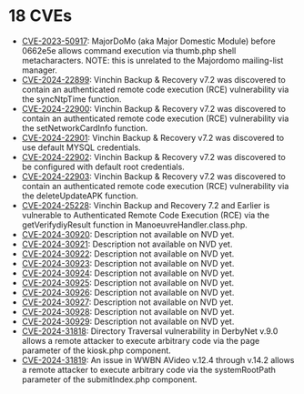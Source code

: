 # 18 CVEs

- [CVE-2023-50917](https://nvd.nist.gov/vuln/detail/CVE-2023-50917): MajorDoMo (aka Major Domestic Module) before 0662e5e allows command execution via thumb.php shell metacharacters. NOTE: this is unrelated to the Majordomo mailing-list manager.
- [CVE-2024-22899](https://nvd.nist.gov/vuln/detail/CVE-2024-22899): Vinchin Backup & Recovery v7.2 was discovered to contain an authenticated remote code execution (RCE) vulnerability via the syncNtpTime function.
- [CVE-2024-22900](https://nvd.nist.gov/vuln/detail/CVE-2024-22900): Vinchin Backup & Recovery v7.2 was discovered to contain an authenticated remote code execution (RCE) vulnerability via the setNetworkCardInfo function.
- [CVE-2024-22901](https://nvd.nist.gov/vuln/detail/CVE-2024-22901): Vinchin Backup & Recovery v7.2 was discovered to use default MYSQL credentials.
- [CVE-2024-22902](https://nvd.nist.gov/vuln/detail/CVE-2024-22902): Vinchin Backup & Recovery v7.2 was discovered to be configured with default root credentials.
- [CVE-2024-22903](https://nvd.nist.gov/vuln/detail/CVE-2024-22903): Vinchin Backup & Recovery v7.2 was discovered to contain an authenticated remote code execution (RCE) vulnerability via the deleteUpdateAPK function.
- [CVE-2024-25228](https://nvd.nist.gov/vuln/detail/CVE-2024-25228): Vinchin Backup and Recovery 7.2 and Earlier is vulnerable to Authenticated Remote Code Execution (RCE) via the getVerifydiyResult function in ManoeuvreHandler.class.php.
- [CVE-2024-30920](https://nvd.nist.gov/vuln/detail/CVE-2024-30920): Description not available on NVD yet.
- [CVE-2024-30921](https://nvd.nist.gov/vuln/detail/CVE-2024-30921): Description not available on NVD yet.
- [CVE-2024-30922](https://nvd.nist.gov/vuln/detail/CVE-2024-30922): Description not available on NVD yet.
- [CVE-2024-30923](https://nvd.nist.gov/vuln/detail/CVE-2024-30923): Description not available on NVD yet.
- [CVE-2024-30924](https://nvd.nist.gov/vuln/detail/CVE-2024-30924): Description not available on NVD yet.
- [CVE-2024-30925](https://nvd.nist.gov/vuln/detail/CVE-2024-30925): Description not available on NVD yet.
- [CVE-2024-30926](https://nvd.nist.gov/vuln/detail/CVE-2024-30926): Description not available on NVD yet.
- [CVE-2024-30927](https://nvd.nist.gov/vuln/detail/CVE-2024-30927): Description not available on NVD yet.
- [CVE-2024-30928](https://nvd.nist.gov/vuln/detail/CVE-2024-30928): Description not available on NVD yet.
- [CVE-2024-30929](https://nvd.nist.gov/vuln/detail/CVE-2024-30929): Description not available on NVD yet.
- [CVE-2024-31818](https://nvd.nist.gov/vuln/detail/CVE-2024-31818): Directory Traversal vulnerability in DerbyNet v.9.0 allows a remote attacker to execute arbitrary code via the page parameter of the kiosk.php component.
- [CVE-2024-31819](https://nvd.nist.gov/vuln/detail/CVE-2024-31819): An issue in WWBN AVideo v.12.4 through v.14.2 allows a remote attacker to execute arbitrary code via the systemRootPath parameter of the submitIndex.php component.
